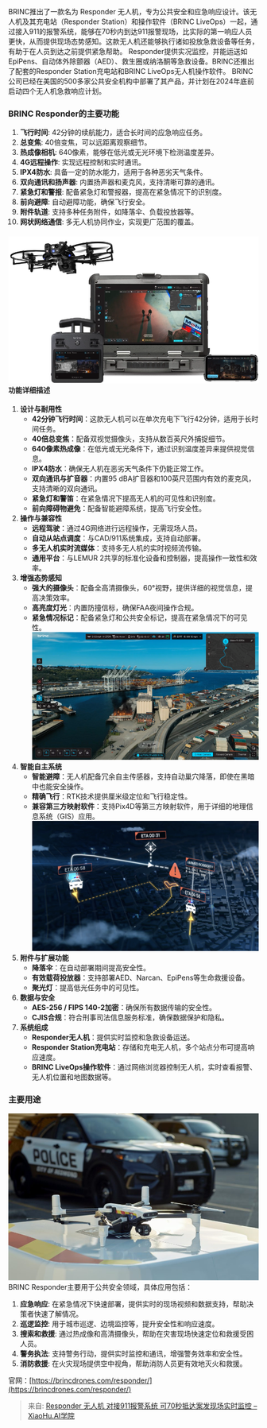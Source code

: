 BRINC推出了一款名为 Responder 无人机，专为公共安全和应急响应设计。该无人机及其充电站（Responder Station）和操作软件（BRINC LiveOps）一起，通过接入911的报警系统，能够在70秒内到达911报警现场，比实际的第一响应人员更快，从而提供现场态势感知。这款无人机还能够执行诸如投放急救设备等任务，有助于在人员到达之前提供紧急帮助。
Responder提供实况监控，并能运送如EpiPens、自动体外除颤器（AED）、救生圈或纳洛酮等急救设备。BRINC还推出了配套的Responder Station充电站和BRINC LiveOps无人机操作软件。
BRINC公司已经在美国的500多家公共安全机构中部署了其产品，并计划在2024年底前启动四个无人机急救响应计划。
### BRINC Responder的主要功能

1. **飞行时间**: 42分钟的续航能力，适合长时间的应急响应任务。
2. **总变焦**: 40倍变焦，可以远距离观察细节。
3. **热成像相机**: 640像素，能够在低光或无光环境下检测温度差异。
4. **4G远程操作**: 实现远程控制和实时通讯。
5. **IPX4防水**: 具备一定的防水能力，适用于各种恶劣天气条件。
6. **双向通讯和扬声器**: 内置扬声器和麦克风，支持清晰可靠的通讯。
7. **紧急灯和警报**: 配备紧急灯和警报器，提高在紧急情况下的识别度。
8. **前向避障**: 自动避障功能，确保飞行安全。
9. **附件轨道**: 支持多种任务附件，如降落伞、负载投放器等。
10. **网状网络通信**: 多无人机协同作业，实现更广范围的覆盖。
#### ![image.jpg](../images/f8d8cf276d0dd95b208f052a521ddbb5.webp)功能详细描述

1. **设计与耐用性**
   - **42分钟飞行时间**：这款无人机可以在单次充电下飞行42分钟，适用于长时间任务。
   - **40倍总变焦**：配备双视觉摄像头，支持从数百英尺外捕捉细节。
   - **640像素热成像**：在低光或无光条件下，通过识别温度差异来提供视觉信息。
   - **IPX4防水**：确保无人机在恶劣天气条件下仍能正常工作。
   - **双向通讯与扩音器**：内置95 dBA扩音器和100英尺范围内有效的麦克风，支持清晰的双向通讯。
   - **紧急灯和警笛**：在紧急情况下提高无人机的可见性和识别度。
   - **前向障碍物避免**：配备智能避障系统，提高飞行安全性。
2. **操作与兼容性**
   - **远程驾驶**：通过4G网络进行远程操作，无需现场人员。
   - **自动从站点调度**：与CAD/911系统集成，支持自动部署。
   - **多无人机实时流媒体**：支持多无人机的实时视频流传输。
   - **通用平台**：与LEMUR 2共享的标准化设备和控制器，提高操作一致性和效率。
3. **增强态势感知**
   - **强大的摄像头**：配备全高清摄像头，60°视野，提供详细的视觉信息，提高决策效率。
   - **高亮度灯光**：内置防撞信标，确保FAA夜间操作合规。
   - **紧急情况标记**：配备紧急灯和公共安全标记，提高在紧急情况下的可见性。![image.jpg](../images/36172769466e9e44f3addcee028a8549.png)
4. **智能自主系统**
   - **智能避障**：无人机配备冗余自主传感器，支持自动巢穴降落，即使在黑暗中也能安全操作。
   - **精确飞行**：RTK技术提供厘米级定位和飞行稳定性。
   - **兼容第三方映射软件**：支持Pix4D等第三方映射软件，用于详细的地理信息系统（GIS）应用。![image.jpg](../images/501b292a4d95b6a864e02e9da4d66596.png)
5. **附件与扩展功能**
   - **降落伞**：在自动部署期间提高安全性。
   - **有效载荷投放器**：支持部署AED、Narcan、EpiPens等生命救援设备。
   - **聚光灯**：提高低光任务中的可见性。
6. **数据与安全**
   - **AES-256 / FIPS 140-2加密**：确保所有数据传输的安全性。
   - **CJIS合规**：符合刑事司法信息服务标准，确保数据保护和隐私。
7. **系统组成**
   - **Responder无人机**：提供实时监控和急救设备运送。
   - **Responder Station充电站**：存储和充电无人机，多个站点分布可提高响应速度。
   - **BRINC LiveOps操作软件**：通过网络浏览器控制无人机，实时查看报警、无人机位置和地图数据等。
### 主要用途
![image.jpg](../images/e8aa325dd13cd1774e34eb20c5fc47c0.jpeg)
BRINC Responder主要用于公共安全领域，具体应用包括：

1. **应急响应**: 在紧急情况下快速部署，提供实时的现场视频和数据支持，帮助决策者快速了解情况。
2. **巡逻监控**: 用于城市巡逻、边境监控等，提升安全性和响应速度。
3. **搜索和救援**: 通过热成像和高清摄像头，帮助在灾害现场快速定位和救援受困人员。
4. **警务执法**: 支持警务行动，提供实时监控和通讯，增强警务效率和安全性。
5. **消防救援**: 在火灾现场提供空中视角，帮助消防人员更有效地灭火和救援。

官网：[https://brincdrones.com/responder/](https://brincdrones.com/responder/)

> 来自: [Responder 无人机 对接911报警系统 可70秒抵达案发现场实时监控 – XiaoHu.AI学院](https://xiaohu.ai/p/8550)

